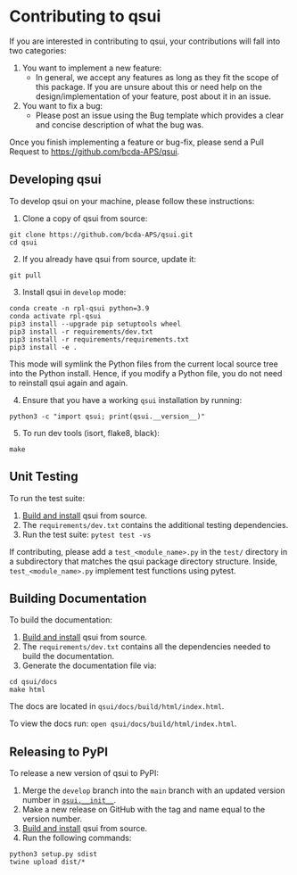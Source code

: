 # Contributing to qsui

If you are interested in contributing to qsui, your contributions will fall into two categories:

1. You want to implement a new feature:
    - In general, we accept any features as long as they fit the scope of this package. If you are unsure about this or need help on the design/implementation of your feature, post about it in an issue.
2. You want to fix a bug:
    - Please post an issue using the Bug template which provides a clear and concise description of what the bug was.

Once you finish implementing a feature or bug-fix, please send a Pull Request to https://github.com/bcda-APS/qsui.

## Developing qsui

To develop qsui on your machine, please follow these instructions:

1. Clone a copy of qsui from source:

```
git clone https://github.com/bcda-APS/qsui.git
cd qsui
```

2. If you already have qsui from source, update it:

```
git pull
```

3. Install qsui in `develop` mode:

```
conda create -n rpl-qsui python=3.9
conda activate rpl-qsui
pip3 install --upgrade pip setuptools wheel
pip3 install -r requirements/dev.txt
pip3 install -r requirements/requirements.txt
pip3 install -e .
```

This mode will symlink the Python files from the current local source tree into the Python install.
Hence, if you modify a Python file, you do not need to reinstall qsui again and again.

4. Ensure that you have a working `qsui` installation by running:

```
python3 -c "import qsui; print(qsui.__version__)"
```

5. To run dev tools (isort, flake8, black):

```
make
```

## Unit Testing

To run the test suite:

1. [Build and install](#developing-qsui) qsui from source.
2. The `requirements/dev.txt` contains the additional testing dependencies.
3. Run the test suite: `pytest test -vs`

If contributing, please add a `test_<module_name>.py` in the `test/` directory
in a subdirectory that matches the qsui package directory structure. Inside,
`test_<module_name>.py` implement test functions using pytest.

## Building Documentation

To build the documentation:

1. [Build and install](#developing-qsui) qsui from source.
2. The `requirements/dev.txt` contains all the dependencies needed to build the documentation.
3. Generate the documentation file via:
```
cd qsui/docs
make html
```
The docs are located in `qsui/docs/build/html/index.html`.

To view the docs run: `open qsui/docs/build/html/index.html`.

## Releasing to PyPI

To release a new version of qsui to PyPI:

1. Merge the `develop` branch into the `main` branch with an updated version number in [`qsui.__init__`](https://github.com/bcda-APS/qsui/blob/main/src/qsui/__init__.py).
2. Make a new release on GitHub with the tag and name equal to the version number.
3. [Build and install](#developing-qsui) qsui from source.
4. Run the following commands:
```
python3 setup.py sdist
twine upload dist/*
```
